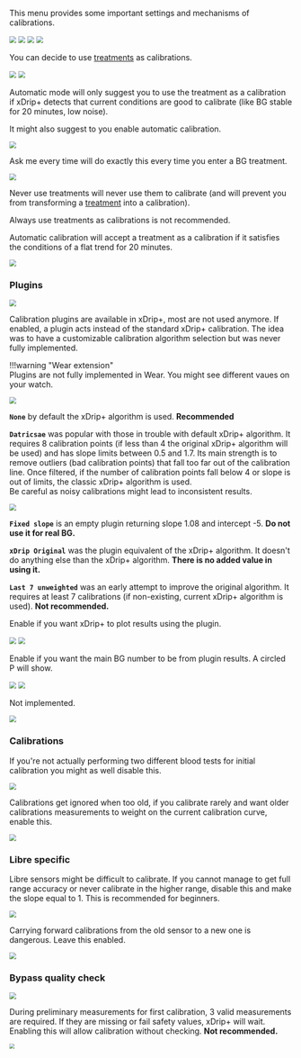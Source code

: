This menu provides some important settings and mechanisms of calibrations.

<img src="../../images/hamburger_menu.png" style="zoom:75%;" />  
<img src="../../images/M-S.png" style="zoom:75%;" />  
<img src="../../images/M-S-LCS.png" style="zoom:75%;" />  
<img src="../../use/images/M-S-LCS3.png" style="zoom:75%;" />

You can decide to use [treatments](../../use/mainUI/#treatments) as calibrations.

<img src="../images/M-S-LCS-AC1.png" style="zoom:75%;" />

<img src="../images/M-S-LCS-AC1a.png" style="zoom:75%;" />

Automatic mode will only suggest you to use the treatment as a calibration if xDrip+ detects that current conditions are good to calibrate (like BG stable for 20 minutes, low noise).

It might also suggest to you enable automatic calibration.

<img src="../images/M-S-LCS-AC3b.png" style="zoom:75%;" />

Ask me every time will do exactly this every time you enter a BG treatment.

<img src="../images/M-S-LCS-AC3c.png" style="zoom:75%;" />

Never use treatments will never use them to calibrate (and will prevent you from transforming a [treatment](../../use/mainUI/#treatments) into a calibration).

Always use treatments as calibrations is not recommended. 

Automatic calibration will accept a treatment as a calibration if it satisfies the conditions of a flat trend for 20 minutes.

<img src="../images/M-S-LCS-AC2.png" style="zoom:75%;" />

### Plugins

<img src="../images/M-S-LCS-AC3.png" style="zoom:75%;" />

Calibration plugins are available in xDrip+, most are not used anymore.  If enabled, a plugin acts instead of the standard xDrip+ calibration. The idea was to have a customizable calibration algorithm selection but was never fully implemented.

!!!warning "Wear extension"  
    Plugins are not fully implemented in Wear. You might see different vaues on your watch.

<img src="../images/M-S-LCS-AC3a.png" style="zoom:75%;" />

**`None`** by default the xDrip+ algorithm is used. **Recommended**

**`Datricsae`** was popular with those in trouble with default xDrip+ algorithm. It requires 8 calibration points (if less than 4 the original xDrip+ algorithm will be used) and has slope limits between 0.5 and 1.7. Its main strength is to remove outliers (bad calibration points) that fall too far out of the calibration line. Once filtered, if the number of calibration points fall below 4 or slope is out of limits, the classic xDrip+ algorithm is used.  
Be careful as noisy calibrations might lead to inconsistent results.

<img src="../images/M-S-LCS-AC3d.png" style="zoom:75%;" />

**`Fixed slope`** is an empty plugin returning slope 1.08 and intercept -5. **Do not use it for real BG.**

**`xDrip Original`** was the plugin equivalent of the xDrip+ algorithm. It doesn't do anything else than the xDrip+ algorithm. **There is no added value in using it.**

**`Last 7 unweighted`** was an early attempt to improve the original algorithm. It requires at least 7 calibrations (if non-existing, current xDrip+ algorithm is used). **Not recommended.**

Enable if you want xDrip+ to plot results using the plugin.

<img src="../images/M-S-LCS-AC4.png" style="zoom:75%;" />

<img src="../../use/images/M-S-DS2l2.png" style="zoom:75%;" />

Enable if you want the main BG number to be from plugin results. A circled P will show.

<img src="../images/M-S-LCS-AC5.png" style="zoom:75%;" />

<img src="../images/M-S-LCS-AC5a.png" style="zoom:75%;" />

Not implemented.

<img src="../images/M-S-LCS-AC6.png" style="zoom:75%;" />

### Calibrations

If you're not actually performing two different blood tests for initial calibration you might as well disable this.

<img src="../images/M-S-LCS-AC7.png" style="zoom:75%;" />

Calibrations get ignored when too old, if you calibrate rarely and want older calibrations measurements to weight on the current calibration curve, enable this. 

<img src="../images/M-S-LCS-AC8.png" style="zoom:75%;" />

### Libre specific

Libre sensors might be difficult to calibrate. If you cannot manage to get full range accuracy or never calibrate in the higher range, disable this and make the slope equal to 1. This is recommended for beginners.

<img src="../images/M-S-LCS-AC9.png" style="zoom:75%;" />

Carrying forward calibrations from the old sensor to a new one is dangerous. Leave this enabled.

<img src="../images/M-S-LCS-AC10.png" style="zoom:75%;" />

### Bypass quality check

<img src="../images/M-S-LCS-AC11.png" style="zoom:75%;" />

During preliminary measurements for first calibration, 3 valid measurements are required. If they are missing or fail safety values, xDrip+ will wait. Enabling this will allow calibration without checking. **Not recommended.**

<img src="../../install/images/M-SS-InitialR2.png" style="zoom:55%;" />

